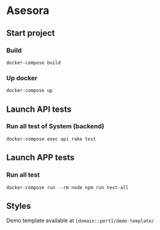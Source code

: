 # Asesora

## Start project

### Build

`docker-compose build`


### Up docker

`docker-compose up`


## Launch API tests

### Run all test of System (backend)

`docker-compose exec api rake test`


## Launch APP tests

### Run all test

`docker-compose run --rm node npm run test-all`

## Styles

Demo template available at `[domain::port]/demo-template/`

